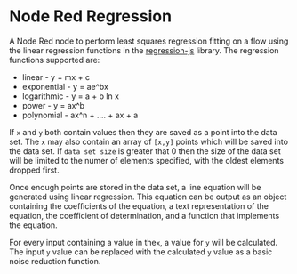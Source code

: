 # Node Red Regression

A Node Red node to perform least squares regression fitting on a flow using the linear regression functions in the [regression-js](https://www.npmjs.com/package/regression) library.  The regression functions supported are:

  * linear - y = mx + c
  * exponential - y = ae^bx
  * logarithmic - y = a + b ln x
  * power - y = ax^b
  * polynomial - ax^n + .... + ax + a

If `x` and `y` both contain values then they are saved as a point into the data set.  The `x` may also
contain an array of `[x,y]` points which will be saved into the data set.  If `data set size` is greater
that 0 then the size of the data set will be limited to the numer of elements specified, with the oldest
elements dropped first.
        
Once enough points are stored in the data set, a line equation will be generated using linear regression.
This equation can be output as an object containing the coefficients of the equation, a text
representation of the equation, the coefficient of determination, and a function that implements the
equation.
        
For every input containing a value in the`x`, a value for `y` will be calculated.  The input `y` value
can be replaced with the calculated `y` value as a basic noise reduction function.


